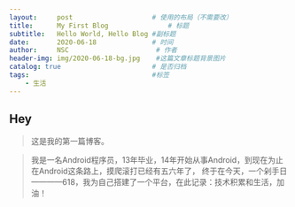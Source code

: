 ```yaml
---
layout:     post                    # 使用的布局（不需要改）
title:      My First Blog               # 标题 
subtitle:   Hello World, Hello Blog #副标题
date:       2020-06-18              # 时间
author:     NSC                      # 作者
header-img: img/2020-06-18-bg.jpg    #这篇文章标题背景图片
catalog: true                       # 是否归档
tags:                               #标签
    - 生活
---
```


## Hey
> 这是我的第一篇博客。

> 我是一名Android程序员，13年毕业，14年开始从事Android，到现在为止在Android这条路上，摸爬滚打已经有五六年了，
终于在今天，一个剁手日————618，我为自己搭建了一个平台，在此记录：技术积累和生活，加油！